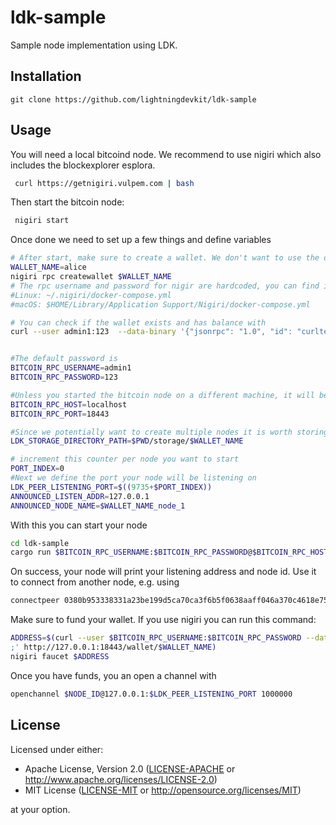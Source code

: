 # ldk-sample
Sample node implementation using LDK.

## Installation
```
git clone https://github.com/lightningdevkit/ldk-sample
```

## Usage

You will need a local bitcoind node. We recommend to use nigiri which also includes the blockexplorer esplora.

```bash
 curl https://getnigiri.vulpem.com | bash
```

Then start the bitcoin node: 

```bash
 nigiri start
 ```

Once done we need to set up a few things and define variables


```bash
# After start, make sure to create a wallet. We don't want to use the default wallet so that we can run multiple nodes on the same machine:
WALLET_NAME=alice
nigiri rpc createwallet $WALLET_NAME 
# The rpc username and password for nigir are hardcoded, you can find it in the bitcoin config in here:
#Linux: ~/.nigiri/docker-compose.yml
#macOS: $HOME/Library/Application Support/Nigiri/docker-compose.yml

# You can check if the wallet exists and has balance with
curl --user admin1:123  --data-binary '{"jsonrpc": "1.0", "id": "curltest", "method": "getbalance", "params": ["*", 6]}' -H 'content-type: text/plain;' http://127.0.0.1:18443/wallet/$WALLET_NAME


#The default password is 
BITCOIN_RPC_USERNAME=admin1
BITCOIN_RPC_PASSWORD=123

#Unless you started the bitcoin node on a different machine, it will be accesible under: 
BITCOIN_RPC_HOST=localhost
BITCOIN_RPC_PORT=18443

#Since we potentially want to create multiple nodes it is worth storing the data in subdirectories
LDK_STORAGE_DIRECTORY_PATH=$PWD/storage/$WALLET_NAME

# increment this counter per node you want to start
PORT_INDEX=0
#Next we define the port your node will be listening on
LDK_PEER_LISTENING_PORT=$((9735+$PORT_INDEX))
ANNOUNCED_LISTEN_ADDR=127.0.0.1
ANNOUNCED_NODE_NAME=$WALLET_NAME_node_1
```

With this you can start your node

```bash
cd ldk-sample
cargo run $BITCOIN_RPC_USERNAME:$BITCOIN_RPC_PASSWORD@$BITCOIN_RPC_HOST:$BITCOIN_RPC_PORT $WALLET_NAME $LDK_STORAGE_DIRECTORY_PATH $LDK_PEER_LISTENING_PORT "regtest" $ANNOUNCED_NODE_NAME $ANNOUNCED_LISTEN_ADDR
```
On success, your node will print your listening address and node id. 
Use it to connect from another node, e.g. using

```bash
connectpeer 0380b953338331a23be199d5ca70ca3f6b5f0638aaff046a370c4618e75e5aa692@127.0.0.1:9735 
```

Make sure to fund your wallet. If you use nigiri you can run this command: 

```bash
ADDRESS=$(curl --user $BITCOIN_RPC_USERNAME:$BITCOIN_RPC_PASSWORD --data-binary '{"jsonrpc": "1.0", "id": "curltest", "method": "getnewaddress", "params": []}' -H 'content-type: text/plain
;' http://127.0.0.1:18443/wallet/$WALLET_NAME)
nigiri faucet $ADDRESS
```

Once you have funds, you an open a channel with 
```bash
openchannel $NODE_ID@127.0.0.1:$LDK_PEER_LISTENING_PORT 1000000
```

## License

Licensed under either:

 * Apache License, Version 2.0 ([LICENSE-APACHE](LICENSE-APACHE) or http://www.apache.org/licenses/LICENSE-2.0)
 * MIT License ([LICENSE-MIT](LICENSE-MIT) or http://opensource.org/licenses/MIT)

at your option.
